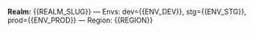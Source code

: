 **Realm:** {{REALM_SLUG}} — Envs: dev={{ENV_DEV}}, stg={{ENV_STG}}, prod={{ENV_PROD}} — Region: {{REGION}}
